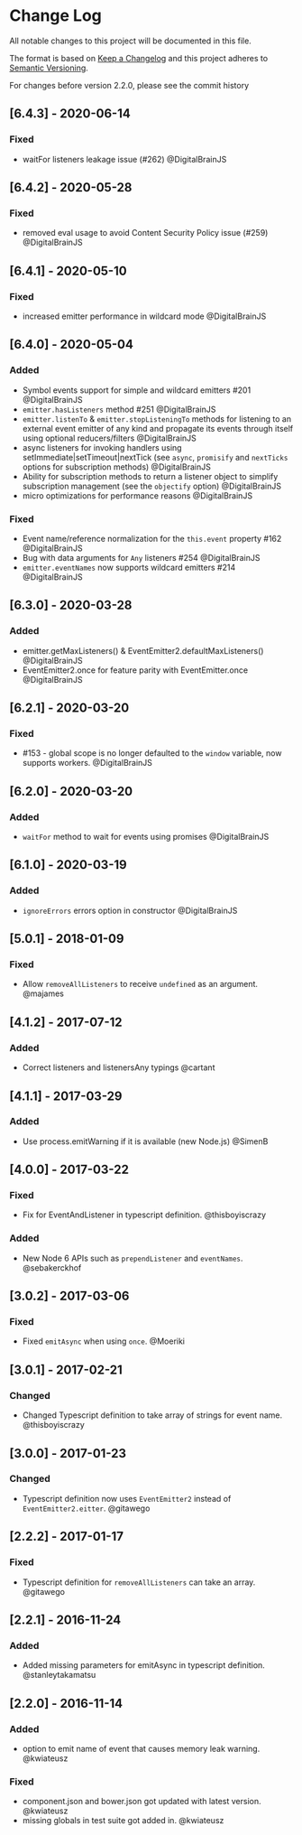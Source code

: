 # Change Log
All notable changes to this project will be documented in this file.

The format is based on [Keep a Changelog](http://keepachangelog.com/)
and this project adheres to [Semantic Versioning](http://semver.org/).

For changes before version 2.2.0, please see the commit history

## [6.4.3] - 2020-06-14

### Fixed
- waitFor listeners leakage issue (#262) @DigitalBrainJS

## [6.4.2] - 2020-05-28

### Fixed
- removed eval usage to avoid Content Security Policy issue (#259) @DigitalBrainJS

## [6.4.1] - 2020-05-10

### Fixed
- increased emitter performance in wildcard mode @DigitalBrainJS

## [6.4.0] - 2020-05-04

### Added

- Symbol events support for simple and wildcard emitters #201 @DigitalBrainJS
- `emitter.hasListeners` method #251 @DigitalBrainJS
- `emitter.listenTo` & `emitter.stopListeningTo` methods for listening to an external event emitter of any kind and propagate its events through itself using optional reducers/filters @DigitalBrainJS
- async listeners for invoking handlers using setImmediate|setTimeout|nextTick (see `async`, `promisify` and `nextTicks` options for subscription methods) @DigitalBrainJS
- Ability for subscription methods to return a listener object to simplify subscription management (see the `objectify` option) @DigitalBrainJS
- micro optimizations for performance reasons @DigitalBrainJS

### Fixed

- Event name/reference normalization for the `this.event` property #162 @DigitalBrainJS
- Bug with data arguments for `Any` listeners #254 @DigitalBrainJS
- `emitter.eventNames` now supports wildcard emitters #214 @DigitalBrainJS

## [6.3.0] - 2020-03-28

### Added
- emitter.getMaxListeners() & EventEmitter2.defaultMaxListeners() @DigitalBrainJS
- EventEmitter2.once for feature parity with EventEmitter.once @DigitalBrainJS

## [6.2.1] - 2020-03-20

### Fixed
- #153 - global scope is no longer defaulted to the `window` variable, now supports workers. @DigitalBrainJS

## [6.2.0] - 2020-03-20

### Added
- `waitFor` method to wait for events using promises @DigitalBrainJS

## [6.1.0] - 2020-03-19

### Added
- `ignoreErrors` errors option in constructor @DigitalBrainJS

## [5.0.1] - 2018-01-09

### Fixed
- Allow `removeAllListeners` to receive `undefined` as an argument. @majames

## [4.1.2] - 2017-07-12
### Added
- Correct listeners and listenersAny typings @cartant

## [4.1.1] - 2017-03-29
### Added
- Use process.emitWarning if it is available (new Node.js) @SimenB

## [4.0.0] - 2017-03-22
### Fixed
- Fix for EventAndListener in typescript definition. @thisboyiscrazy

### Added
- New Node 6 APIs such as `prependListener` and `eventNames`. @sebakerckhof

## [3.0.2] - 2017-03-06
### Fixed
- Fixed `emitAsync` when using `once`. @Moeriki

## [3.0.1] - 2017-02-21
### Changed
- Changed Typescript definition to take array of strings for event name. @thisboyiscrazy

## [3.0.0] - 2017-01-23
### Changed
- Typescript definition now uses `EventEmitter2` instead of `EventEmitter2.eitter`. @gitawego

## [2.2.2] - 2017-01-17
### Fixed
- Typescript definition for `removeAllListeners` can take an array. @gitawego

## [2.2.1] - 2016-11-24
### Added
- Added missing parameters for emitAsync in typescript definition. @stanleytakamatsu

## [2.2.0] - 2016-11-14
### Added
- option to emit name of event that causes memory leak warning. @kwiateusz

### Fixed
- component.json and bower.json got updated with latest version. @kwiateusz
- missing globals in test suite got added in.  @kwiateusz
